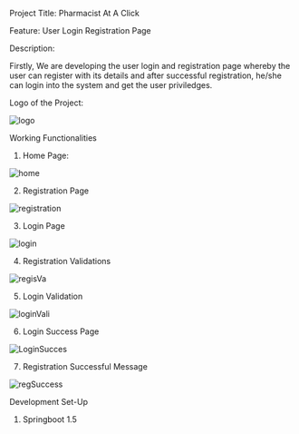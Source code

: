 Project Title: Pharmacist At A Click

Feature: User Login Registration Page

Description: 

Firstly, We are developing the user login and registration page whereby the user can register with its details and after successful
registration, he/she can login into the system and get the user priviledges.

Logo of the Project:


![logo](https://user-images.githubusercontent.com/43248132/58157712-ee5ae500-7c46-11e9-9b98-d60fff59c950.png)


Working Functionalities

  1. Home Page:

![home](https://user-images.githubusercontent.com/43248132/58157881-442f8d00-7c47-11e9-9e9b-34234536e92d.JPG)


  2. Registration Page


![registration](https://user-images.githubusercontent.com/43248132/58158008-8d7fdc80-7c47-11e9-8d3b-76df0eafba7a.JPG)

  3. Login Page

![login](https://user-images.githubusercontent.com/43248132/58158100-bdc77b00-7c47-11e9-85a0-f669c6e5cc8f.JPG)

  4. Registration Validations
  
  
![regisVa](https://user-images.githubusercontent.com/43248132/58158459-75f52380-7c48-11e9-8ae5-e3b32347d92d.JPG)

  5. Login Validation
  
  
![loginVali](https://user-images.githubusercontent.com/43248132/58158583-b94f9200-7c48-11e9-84c3-2aabb269893d.JPG)

  6. Login Success Page
  
  
![LoginSucces](https://user-images.githubusercontent.com/43248132/58158727-02074b00-7c49-11e9-8553-e9d14be09a49.JPG)

  7. Registration Successful Message 
  
  
![regSuccess](https://user-images.githubusercontent.com/43248132/58158844-44c92300-7c49-11e9-987a-ddc5e4114981.JPG)


Development Set-Up

1. Springboot 1.5


